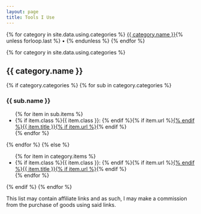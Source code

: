 ```yaml
---
layout: page
title: Tools I Use
---
```


<p class="text-center">
{% for category in site.data.using.categories %}
<a href="#{{ category.name | slugify }}">{{ category.name }}</a>{% unless forloop.last %} • {% endunless %}
{% endfor %}
</p>
{% for category in site.data.using.categories %}
<h2>{{ category.name }}</h2>
{% if category.categories %}
{% for sub in category.categories %}
<h3>{{ sub.name }}</h3>
<ul>
{% for item in sub.items %}
  <li>{% if item.class %}{{ item.class }}: {% endif %}{% if item.url %}<a href="{{ item.url }}" rel="noopener" target="_blank">{% endif %}{{ item.title }}{% if item.url %}</a>{% endif %}</li>
{% endfor %}
</ul>
{% endfor %}
{% else %}
<ul>
  {% for item in category.items %}
  <li>{% if item.class %}{{ item.class }}: {% endif %}{% if item.url %}<a href="{{ item.url }}" rel="noopener" target="_blank">{% endif %}{{ item.title }}{% if item.url %}</a>{% endif %}</li>
  {% endfor %}
</ul>
{% endif %}
{% endfor %}

<p class="small text-muted">This list may contain affiliate links and as such, I may make a commission from the purchase of goods using said links.</p>
